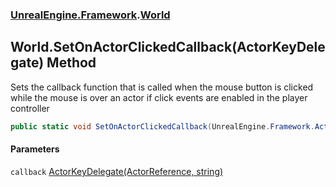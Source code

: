 ### [UnrealEngine.Framework](UnrealEngine_Framework.md 'UnrealEngine.Framework').[World](World.md 'UnrealEngine.Framework.World')
## World.SetOnActorClickedCallback(ActorKeyDelegate) Method
Sets the callback function that is called when the mouse button is clicked while the mouse is over an actor if click events are enabled in the player controller  
```csharp
public static void SetOnActorClickedCallback(UnrealEngine.Framework.ActorKeyDelegate callback);
```
#### Parameters
<a name='UnrealEngine_Framework_World_SetOnActorClickedCallback(UnrealEngine_Framework_ActorKeyDelegate)_callback'></a>
`callback` [ActorKeyDelegate(ActorReference, string)](ActorKeyDelegate(ActorReference_string).md 'UnrealEngine.Framework.ActorKeyDelegate(UnrealEngine.Framework.ActorReference, string)')  
  
